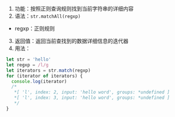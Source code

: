 1. 功能：按照正则查询规则找到当前字符串的详细内容
2. 语法：`str.matchAll(regxp)`

- regxp：正则规则

3. 返回值：返回当前查找到的数据详细信息的迭代器
4. 用法：

```js
let str = 'hello'
let regxp = /l/g
let iterators = str.match(regxp)
for (iterator of iterators) {
  console.log(iterator)
  /*
   *[ 'l', index: 2, input: 'hello word', groups: *undefined ]
   *[ 'l', index: 3, input: 'hello word', groups: *undefined ]
   */
}
```
